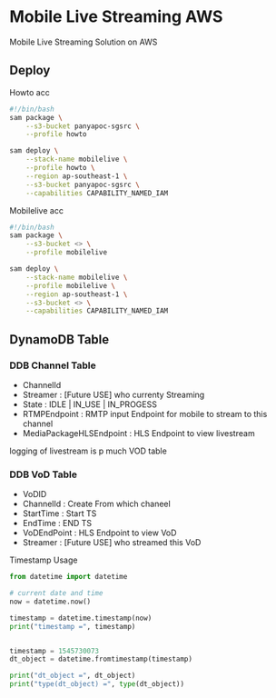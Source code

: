 # Mobile Live Streaming AWS

Mobile Live Streaming Solution on AWS

## Deploy

Howto acc

``` bash
#!/bin/bash
sam package \
    --s3-bucket panyapoc-sgsrc \
    --profile howto

sam deploy \
    --stack-name mobilelive \
    --profile howto \
    --region ap-southeast-1 \
    --s3-bucket panyapoc-sgsrc \
    --capabilities CAPABILITY_NAMED_IAM
```

Mobilelive acc

``` bash
#!/bin/bash
sam package \
    --s3-bucket <> \
    --profile mobilelive

sam deploy \
    --stack-name mobilelive \
    --profile mobilelive \
    --region ap-southeast-1 \
    --s3-bucket <> \
    --capabilities CAPABILITY_NAMED_IAM
```

## DynamoDB Table

### DDB Channel Table

- ChannelId
- Streamer : [Future USE] who currenty Streaming
- State : IDLE | IN_USE | IN_PROGESS
- RTMPEndpoint : RMTP input Endpoint for mobile to stream to this channel
- MediaPackageHLSEndpoint : HLS Endpoint to view livestream

logging of livestream is p much VOD table

### DDB VoD Table

- VoDID
- ChannelId : Create From which chaneel
- StartTime : Start TS
- EndTime : END TS
- VoDEndPoint : HLS Endpoint to view VoD
- Streamer : [Future USE] who streamed this VoD

Timestamp Usage

``` Python
from datetime import datetime

# current date and time
now = datetime.now()

timestamp = datetime.timestamp(now)
print("timestamp =", timestamp)


timestamp = 1545730073
dt_object = datetime.fromtimestamp(timestamp)

print("dt_object =", dt_object)
print("type(dt_object) =", type(dt_object))
```